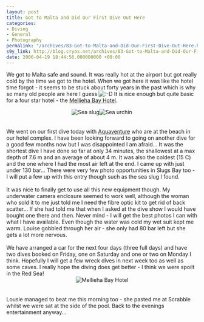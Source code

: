 ```yaml
---
layout: post
title: Got to Malta and Did Our First Dive Out Here
categories:
- Diving
- General
- Photography
permalink: "/archives/83-Got-to-Malta-and-Did-Our-First-Dive-Out-Here.html"
s9y_link: http://blog.cryos.net/archives/83-Got-to-Malta-and-Did-Our-First-Dive-Out-Here.html
date: 2006-04-19 18:44:56.000000000 +00:00
---
```

We got to Malta safe and sound. It was really hot at the airport but got really cold by the time we got to the hotel. When we got here it was like the hotel time forgot - it seems to be stuck about forty years in the past which is why so many old people are here I guess <img src="http://blog.cryos.net/templates/default/img/emoticons/laugh.png" alt=":-D" style="display: inline; vertical-align: bottom;" class="emoticon" /> It is nice enough but quite basic for a four star hotel - the <a href="http://www.melliehabayhotel.com/">Mellieha Bay Hotel</a>.<br />
<center><img src="http://blog.cryos.net/uploads/SeaSlug.jpg" alt="Sea slug" /><img src="http://blog.cryos.net/uploads/SeaUrchin.jpg" alt="Sea urchin" /></center><br />
<br />
We went on our first dive today with <a href="http://www.aquaventuremalta.com/">Aquaventure</a> who are at the beach in our hotel complex. I have been looking forward to going on another dive for a good few months now but I was disappointed I am afraid... It was the shortest dive I have done so far at only 34 minutes, the shallowest at a max depth of 7.6 m and an average of about 4 m. It was also the coldest (15 C) and the one where I had the most air left at the end. I came up with just under 130 bar... There were very few photo opportunities in Slugs Bay too - I will put a few up with this entry though such as the sea slug I found.<br />
<br />
It was nice to finally get to use all this new equipment though. My underwater camera enclosure seemed to work well, although the woman who sold it to me just told me I need the fibre optic kit to get rid of back scatter... If she had told me that when I asked at the dive show I would have bought one there and then. Never mind - I will get the best photos I can with what I have available. Even though the water was cold my wet suit kept me warm. Louise gobbled through her air - she only had 80 bar left but she gets a lot more nervous.<br />
<br />
We have arranged a car for the next four days (three full days) and have two dives booked on Friday, one on Saturday and one or two on Monday I think. Hopefully I will get a few wreck dives in next week too as well as some caves. I really hope the diving does get better - I think we were spoilt in the Red Sea!<br />
<center><img src="http://blog.cryos.net/uploads/MelliehaBayHotel.jpg" alt="Mellieha Bay Hotel" /></center><br />
<br />
Lousie managed to beat me this morning too - she pasted me at Scrabble whilst we were sat at the side of the pool. Back to the evenings entertainment anyway...
